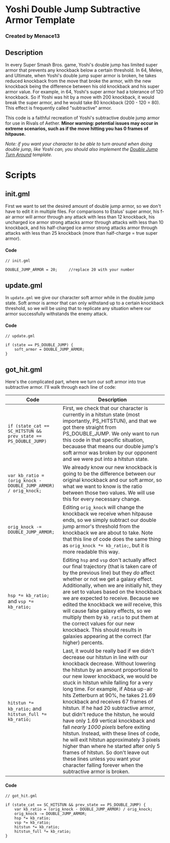 # Yoshi Double Jump Subtractive Armor Template
### Created by Menace13

## Description

In every Super Smash Bros. game, Yoshi's double jump has limited super armor that prevents any knockback below a certain threshold. In 64, Melee, and Ultimate, when Yoshi's double jump super armor is broken, he takes reduced knockback from the move that broke the armor, with the new knockback being the difference between his old knockback and his super armor value. For example, in 64, Yoshi's super armor had a tolerance of 120 knockback. So if Yoshi was hit by a move with 200 knockback, it would break the super armor, and he would take 80 knockback (200 - 120 = 80). This effect is frequently called "subtractive" armor.

This code is a faithful recreation of Yoshi's subtractive double jump armor for use in Rivals of Aether. **Minor warning: potential issues may occur in extreme scenarios, such as if the move hitting you has 0 frames of hitpause.**

*Note: if you want your character to be able to turn around when doing double jump, like Yoshi can, you should also implement the [Double Jump Turn Around](https://github.com/Menace13/RoA-Workshop-Templates/blob/master/Templates/Gimmicks/double_jump_turn_around.md) template.*

# Scripts

## init.gml

First we want to set the desired amount of double jump armor, so we don't have to edit it in multiple files. For comparisons to Etalus' super armor, his f-air armor will armor through any attack with less than 12 knockback, his uncharged ice armor strong attacks armor through attacks with less than 10 knockback, and his half-charged ice armor strong attacks armor through attacks with less than 25 knockback (more than half-charge = true super armor).

#### Code

```
// init.gml

DOUBLE_JUMP_ARMOR = 20;     //replace 20 with your number
```

## update.gml

In `update.gml` we give our character soft armor while in the double jump state. Soft armor is armor that can only withstand up to a certain knockback threshold, so we will be using that to replicate any situation where our armor successfully withstands the enemy attack.

#### Code

```
// update.gml

if (state == PS_DOUBLE_JUMP) {
    soft_armor = DOUBLE_JUMP_ARMOR;
}
```

## got_hit.gml

Here's the complicated part, where we turn our soft armor into true subtractive armor. I'll walk through each line of code:

Code                                                            | Description
--------------------------------------------------------------- | -----------
`if (state_cat == SC_HITSTUN && prev_state == PS_DOUBLE_JUMP)`  | First, we check that our character is currently in a hitstun state (most importantly, PS_HITSTUN), and that we got there straight from PS_DOUBLE_JUMP. We only want to run this code in that specific situation, becauase that means our double jump's soft armor was broken by our opponent and we were put into a hitstun state.
`var kb_ratio = (orig_knock - DOUBLE_JUMP_ARMOR) / orig_knock;` | We already know our new knockback is going to be the difference between our original knockback and our soft armor, so what we want to know is the ratio between those two values. We will use this for every necessary change.
`orig_knock -= DOUBLE_JUMP_ARMOR;`                              | Editing `orig_knock` will change the knockback we receive when hitpause ends, so we simply subtract our double jump armor's threshold from the knockback we are about to take. Note that this line of code does the same thing as `orig_knock *= kb_ratio;`, but it is more readable this way.
`hsp *= kb_ratio;` and `vsp *= kb_ratio;`                       | Editing `hsp` and `vsp` don't actually affect our final trajectory (that is taken care of by the previous line) but they *do* affect whether or not we get a galaxy effect. Additionally, when we are initially hit, they are set to values based on the knockback we are expected to receive. Because we edited the knockback we *will* receive, this will cause false galaxy effects, so we multiply them by `kb_ratio` to put them at the correct values for our new knockback. This should results in galaxies appearing at the correct (far higher) percents.
`hitstun *= kb_ratio;` and `hitstun_full *= kb_ratio;`          | Last, it would be really bad if we didn't decrease our hitstun in line with our knockback decrease. Without lowering the hitstun by an amount proportional to our new lower knockback, we would be stuck in hitstun while falling for a very long time. For example, if Absa up-air hits Zetterburn at 90%, he takes 21.69 knockback and receives 67 frames of hitstun. If he had 20 subtractive armor, but didn't reduce the hitstun, he would have only 1.69 vertical knockback and fall *nearly 1000 pixels* before exiting hitstun. Instead, with these lines of code, he will exit hitstun approximately 3 pixels higher than where he started after only 5 frames of hitstun. So don't leave out these lines unless you want your character falling forever when the subtractive armor is broken.

#### Code

```
// got_hit.gml

if (state_cat == SC_HITSTUN && prev_state == PS_DOUBLE_JUMP) {
	var kb_ratio = (orig_knock - DOUBLE_JUMP_ARMOR) / orig_knock;
	orig_knock -= DOUBLE_JUMP_ARMOR;
	hsp *= kb_ratio;
	vsp *= kb_ratio;
	hitstun *= kb_ratio;
	hitstun_full *= kb_ratio;
}
```
